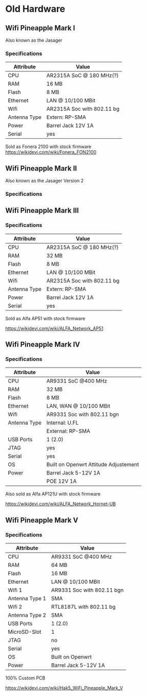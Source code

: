 # Old Hardware

## Wifi Pineapple Mark I
Also known as the Jasager

### Specifications

| Attribute | Value |
| --- | --- |
| CPU | AR2315A SoC @ 180 MHz(?) |
| RAM | 16 MB |
| Flash | 8 MB |
| Ethernet | LAN @ 10/100 MBit |
| Wifi | AR2315A Soc with 802.11 bg |
| Antenna Type | Extern: RP-SMA |
| Power | Barrel Jack 12V 1A |
| Serial |yes |

Sold as Fonera 2100 with stock firmware
https://wikidevi.com/wiki/Fonera_FON2100

## Wifi Pineapple Mark II
Also known as the Jasager Version 2

### Specifications

## Wifi Pineapple Mark III

### Specifications

| Attribute | Value |
| --- | --- |
| CPU | AR2315A SoC @ 180 MHz(?)|
| RAM | 32 MB |
| Flash | 8 MB |
| Ethernet | LAN @ 10/100 MBit |
| Wifi | AR2315A Soc with 802.11 bg |
| Antenna Type | Extern: RP-SMA |
| Power | Barrel Jack 12V 1A |
| Serial | yes |

Sold as Alfa AP51 with stock firmware

https://wikidevi.com/wiki/ALFA_Network_AP51

## Wifi Pineapple Mark IV

### Specifications

| Attribute | Value |
| --- | --- |
| CPU | AR9331 SoC @400 MHz |
| RAM | 32 MB |
| Flash | 8 MB |
| Ethernet | LAN, WAN @ 10/100 MBit |
| Wifi | AR9331 Soc with 802.11 bgn |
| Antenna Type | Internal: U.FL |
| | External: RP-SMA |
| USB Ports| 1 (2.0) |
| JTAG | yes |
| Serial | yes |
| OS | Built on Openwrt Attitude Adjustement |
| Power | Barrel Jack 5-12V 1A |
| | POE 12V 1A |


Also sold as Alfa AP121U with stock firmware

https://wikidevi.com/wiki/ALFA_Network_Hornet-UB

## Wifi Pineapple Mark V

### Specifications

| Attribute | Value |
| --- | --- |
| CPU | AR9331 SoC @400 MHz |
| RAM | 64 MB |
| Flash | 16 MB |
| Ethernet | LAN @ 10/100 MBit |
| Wifi 1 | AR9331 Soc with 802.11 bgn |
| Antenna Type 1 | SMA |
| Wifi 2 | RTL8187L with 802.11 bg |
| Antenna Type 2 | SMA |
| USB Ports| 1 (2.0) |
| MicroSD-Slot | 1 |
| JTAG | no |
| Serial | yes |
| OS | Built on Openwrt |
| Power | Barrel Jack 5-12V 1A |

100% Custom PCB

https://wikidevi.com/wiki/Hak5_WiFi_Pineapple_Mark_V
